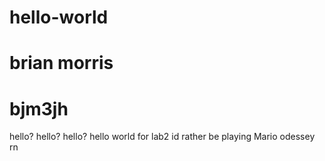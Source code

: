 # hello-world
# brian morris
# bjm3jh
 
hello? hello? hello?
  hello world for lab2
  id rather be playing Mario odessey rn 
